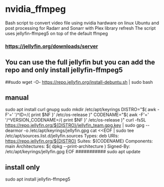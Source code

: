 # nvidia_ffmpeg
Bash script to convert video file using nvidia hardware on linux Ubuntu and post processing for Radarr and Sonarr with Plex library refresh
The script uses jellyfin-ffmpeg5 on top of the default ffmpeg 

### https://jellyfin.org/downloads/server
## You can use the full jellyfin but you can add the repo and only install jellyfin-ffmpeg5
##sudo wget -O- https://repo.jellyfin.org/install-debuntu.sh | sudo bash
## manual
sudo apt install curl gnupg
sudo mkdir /etc/apt/keyrings
DISTRO="$( awk -F'=' '/^ID=/{ print $NF }' /etc/os-release )"
CODENAME="$( awk -F'=' '/^VERSION_CODENAME=/{ print $NF }' /etc/os-release )"
curl -fsSL https://repo.jellyfin.org/${DISTRO}/jellyfin_team.gpg.key | sudo gpg --dearmor -o /etc/apt/keyrings/jellyfin.gpg
cat <<EOF | sudo tee /etc/apt/sources.list.d/jellyfin.sources
Types: deb
URIs: https://repo.jellyfin.org/${DISTRO}
Suites: ${CODENAME}
Components: main
Architectures: $( dpkg --print-architecture )
Signed-By: /etc/apt/keyrings/jellyfin.gpg
EOF
###########
sudo apt update
## install only
sudo apt install jellyfin-ffmpeg5